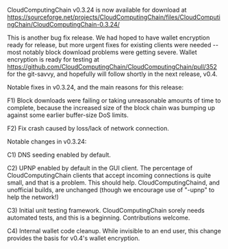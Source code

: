 CloudComputingChain v0.3.24 is now available for download at
https://sourceforge.net/projects/CloudComputingChain/files/CloudComputingChain/CloudComputingChain-0.3.24/

This is another bug fix release.  We had hoped to have wallet encryption ready for release, but more urgent fixes for existing clients were needed -- most notably block download problems were getting severe.  Wallet encryption is ready for testing at https://github.com/CloudComputingChain/CloudComputingChain/pull/352 for the git-savvy, and hopefully will follow shortly in the next release, v0.4.

Notable fixes in v0.3.24, and the main reasons for this release:

F1) Block downloads were failing or taking unreasonable amounts of time to complete, because the increased size of the block chain was bumping up against some earlier buffer-size DoS limits.

F2) Fix crash caused by loss/lack of network connection.

Notable changes in v0.3.24:

C1) DNS seeding enabled by default.

C2) UPNP enabled by default in the GUI client.  The percentage of CloudComputingChain clients that accept incoming connections is quite small, and that is a problem.  This should help.  CloudComputingChaind, and unofficial builds, are unchanged (though we encourage use of "-upnp" to help the network!)

C3) Initial unit testing framework.  CloudComputingChain sorely needs automated tests, and this is a beginning.  Contributions welcome.

C4) Internal wallet code cleanup.  While invisible to an end user, this change provides the basis for v0.4's wallet encryption.
